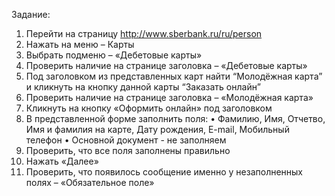 Задание:
1. Перейти на страницу http://www.sberbank.ru/ru/person
2. Нажать на меню – Карты
3. Выбрать подменю – «Дебетовые карты»
4. Проверить наличие на странице заголовка – «Дебетовые карты»
5. Под заголовком из представленных карт найти “Молодёжная карта” и кликнуть на кнопку данной карты “Заказать онлайн” 
6. Проверить наличие на странице заголовка – «Молодёжная карта»
7. Кликнуть на кнопку «Оформить онлайн» под заголовком
8. В представленной форме заполнить поля:
    • Фамилию, Имя, Отчетво, Имя и фамилия на карте, Дату рождения, E-mail, Мобильный телефон 
    • Основной документ - не заполняем
9. Проверить, что все поля заполнены правильно
10. Нажать «Далее»
11. Проверить, что появилось сообщение именно у незаполненных полях – «Обязательное поле»
